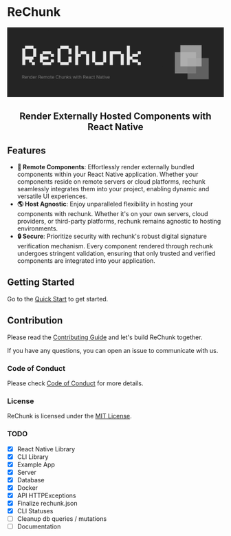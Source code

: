 # ReChunk

<picture>
  <img alt="ReChunk Banner" src="./.github/assets/hero.png">
</picture>

<h2 align="center">Render Externally Hosted Components with React Native</h2>

## Features

- **🚀 Remote Components**: Effortlessly render externally bundled components within your React Native application. Whether your components reside on remote servers or cloud platforms, rechunk seamlessly integrates them into your project, enabling dynamic and versatile UI experiences.
- **🌎 Host Agnostic**: Enjoy unparalleled flexibility in hosting your components with rechunk. Whether it's on your own servers, cloud providers, or third-party platforms, rechunk remains agnostic to hosting environments.
- **🔒 Secure**: Prioritize security with rechunk's robust digital signature verification mechanism. Every component rendered through rechunk undergoes stringent validation, ensuring that only trusted and verified components are integrated into your application.

## Getting Started

Go to the [Quick Start](https://crherman7.github.io/rechunk/) to get started.

## Contribution

Please read the [Contributing Guide](./CONTRIBUTING.md) and let's build ReChunk together.

If you have any questions, you can open an issue to communicate with us.

### Code of Conduct

Please check [Code of Conduct](./CODE_OF_CONDUCT.md) for more details.

### License

ReChunk is licensed under the [MIT License](./LICENSE.md).

### TODO

- [x] React Native Library
- [x] CLI Library
- [x] Example App
- [x] Server
- [x] Database
- [x] Docker
- [x] API HTTPExceptions
- [x] Finalize rechunk.json
- [x] CLI Statuses
- [ ] Cleanup db queries / mutations
- [ ] Documentation
